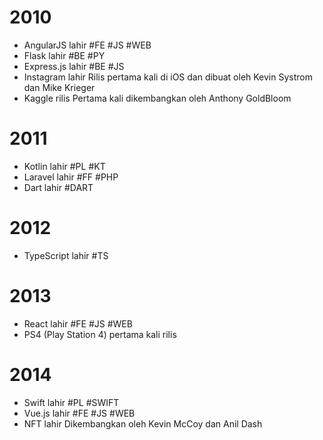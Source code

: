 # 2010
- AngularJS lahir #FE #JS #WEB
- Flask lahir #BE #PY
- Express.js lahir #BE #JS
- Instagram lahir
	Rilis pertama kali di iOS dan dibuat oleh Kevin Systrom dan Mike Krieger
- Kaggle rilis
	Pertama kali dikembangkan oleh Anthony GoldBloom
# 2011
- Kotlin lahir #PL #KT
- Laravel lahir #FF #PHP
- Dart lahir #DART
# 2012
- TypeScript lahir #TS
# 2013
- React lahir #FE #JS #WEB
- PS4 (Play Station 4) pertama kali rilis
# 2014
- Swift lahir #PL #SWIFT
- Vue.js lahir #FE #JS #WEB
- NFT lahir
	Dikembangkan oleh Kevin McCoy dan Anil Dash